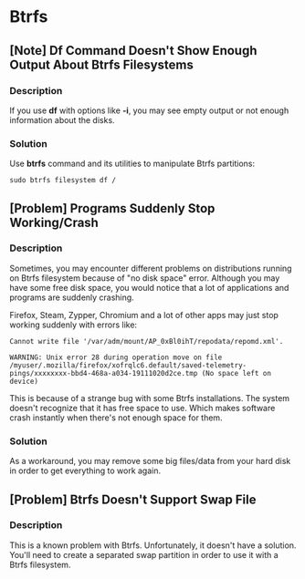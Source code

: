 # Btrfs

## [Note] Df Command Doesn't Show Enough Output About Btrfs Filesystems

### Description

If you use **df** with options like **-i**, you may see empty output or not enough information about the disks.

### Solution

Use **btrfs** command and its utilities to manipulate Btrfs partitions:

    sudo btrfs filesystem df /

## [Problem] Programs Suddenly Stop Working/Crash

### Description

Sometimes, you may encounter different problems on distributions running on Btrfs filesystem because of "no disk space" error. Although you may have some free disk space, you would notice that a lot of applications and programs are suddenly crashing.

Firefox, Steam, Zypper, Chromium and a lot of other apps may just stop working suddenly with errors like:

    Cannot write file '/var/adm/mount/AP_0xBl0ihT/repodata/repomd.xml'.

    WARNING: Unix error 28 during operation move on file /myuser/.mozilla/firefox/xofrqlc6.default/saved-telemetry-pings/xxxxxxxx-bbd4-468a-a034-19111020d2ce.tmp (No space left on device)
    
This is because of a strange bug with some Btrfs installations. The system doesn't recognize that it has free space to use. Which makes software crash instantly when there's not enough space for them.

### Solution

As a workaround, you may remove some big files/data from your hard disk in order to get everything to work again.

## [Problem] Btrfs Doesn't Support Swap File

### Description

This is a known problem with Btrfs. Unfortunately, it doesn't have a solution. You'll need to create a separated swap partition in order to use it with a Btrfs filesystem.
